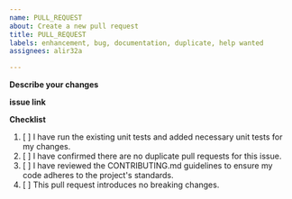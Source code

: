 ```yaml
---
name: PULL_REQUEST
about: Create a new pull request
title: PULL_REQUEST
labels: enhancement, bug, documentation, duplicate, help wanted
assignees: alir32a

---
```


**Describe your changes**

**issue link**

**Checklist**
1. [ ] I have run the existing unit tests and added necessary unit tests for my changes.
2. [ ] I have confirmed there are no duplicate pull requests for this issue.
3. [ ] I have reviewed the CONTRIBUTING.md guidelines to ensure my code adheres to the project's standards.
4. [ ] This pull request introduces no breaking changes.